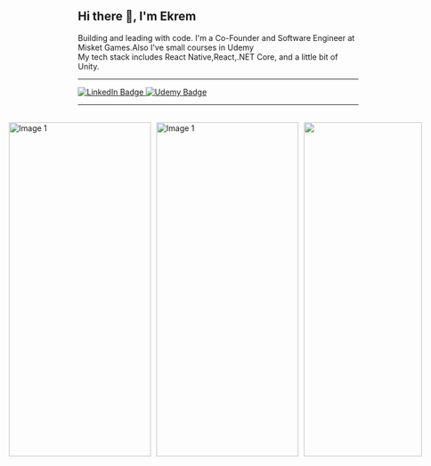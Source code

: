 <h2 align="">Hi there 👋, I'm Ekrem</h2>

<p align="">
  Building and leading with code. I'm a Co-Founder and Software Engineer at Misket Games.Also I've small courses in Udemy
  <br>
  My tech stack includes React Native,React,.NET Core, and a little bit of Unity.
</p>

---

<p align="">
  <a href="https://www.linkedin.com/in/ekremgunes/" target="_blank">
    <img src="https://img.shields.io/badge/LinkedIn-0077B5?style=for-the-badge&logo=linkedin&logoColor=white" alt="LinkedIn Badge"/>
  </a>
  <a href="https://www.udemy.com/user/ekrem-gunes-3/" target="_blank">
    <img src="https://img.shields.io/badge/Udemy-EC5222?style=for-the-badge&logo=udemy&logoColor=white" alt="Udemy Badge"/>
  </a>
</p>

---
<br>
<!--![](en_full.png)-->

<div style="display: flex; justify-content: center; align-items: center;
">
    <img src="https://github.com/ekremgunes/BankAppUI/raw/master/appgifbank.gif" alt="Image 1" width="255" height="600" style="margin-right: 10px; object-fit:cover"/>
    <img src="https://github.com/ekremgunes/ElectricCarApp/raw/master/assets/github/appgif.gif" alt="Image 1" width="255px"  height="600" style="margin-right: 10px; object-fit:cover"/>
    <img  src="https://github.com/user-attachments/assets/8d8805e8-54cc-44e7-be4c-1f7a09b12616"  width="212"  height="600" style="margin-right: 10px; object-fit:cover" />
</div>


